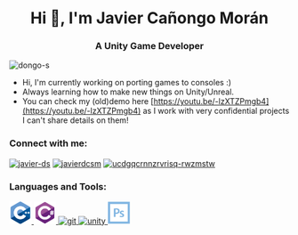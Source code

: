 <h1 align="center">Hi 👋, I'm Javier Cañongo Morán</h1>
<h3 align="center">A Unity Game Developer</h3>

<p align="left"> <img src="https://komarev.com/ghpvc/?username=dongo-s&label=Profile%20views&color=0e75b6&style=flat" alt="dongo-s" /> </p>

- Hi, I'm currently working on porting games to consoles :)
- Always learning how to make new things on Unity/Unreal.
- You can check my (old)demo here [https://youtu.be/-lzXTZPmgb4](https://youtu.be/-lzXTZPmgb4) as I work with very confidential projects I can't share details on them!


<h3 align="left">Connect with me:</h3>
<p background="#274B94" align="left">
<a href="https://linkedin.com/in/javier-ds" target="blank"><img align="center" src="https://cdn.jsdelivr.net/npm/simple-icons@3.0.1/icons/linkedin.svg" alt="javier-ds" height="30" width="40" /></a>
<a href="https://fb.com/javierdcsm" target="blank"><img align="center" src="https://cdn.jsdelivr.net/npm/simple-icons@3.0.1/icons/facebook.svg" alt="javierdcsm" height="30" width="40" /></a>
<a href="https://www.youtube.com/channel/UCDGQcRNnzrVrIsq-rWzmsTw" target="blank"><img align="center" src="https://cdn.jsdelivr.net/npm/simple-icons@3.0.1/icons/youtube.svg" alt="ucdgqcrnnzrvrisq-rwzmstw" height="30" width="40" /></a>
</p>

<h3 align="left">Languages and Tools:</h3>
<p align="left"> <a href="https://www.w3schools.com/cpp/" target="_blank"> <img src="https://raw.githubusercontent.com/devicons/devicon/master/icons/cplusplus/cplusplus-original.svg" alt="cplusplus" width="40" height="40"/> </a> <a href="https://www.w3schools.com/cs/" target="_blank"> <img src="https://raw.githubusercontent.com/devicons/devicon/master/icons/csharp/csharp-original.svg" alt="csharp" width="40" height="40"/> </a> <a href="https://git-scm.com/" target="_blank"> <img src="https://www.vectorlogo.zone/logos/git-scm/git-scm-icon.svg" alt="git" width="40" height="40"/> </a>  <a href="https://unity.com/" target="_blank"> <img src="https://www.vectorlogo.zone/logos/unity3d/unity3d-icon.svg" alt="unity" width="40" height="40"/> </a><a href="https://www.photoshop.com/en" target="_blank"> <img src="https://raw.githubusercontent.com/devicons/devicon/master/icons/photoshop/photoshop-line.svg" alt="photoshop" width="40" height="40"/> </a> </p>

